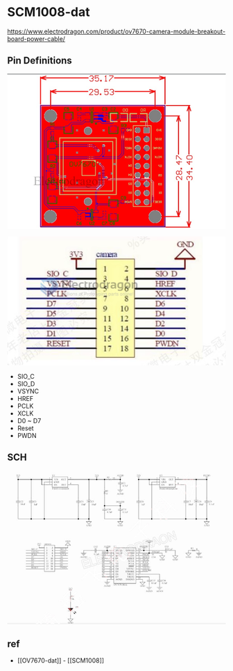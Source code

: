 
# SCM1008-dat 

https://www.electrodragon.com/product/ov7670-camera-module-breakout-board-power-cable/



## Pin Definitions 

![](2023-11-08-13-53-12.png)

![](2023-11-08-13-34-34.png)

- SIO_C
- SIO_D
- VSYNC
- HREF
- PCLK
- XCLK
- D0 ~ D7 
- Reset 
- PWDN



## SCH 

![](2023-11-08-13-51-57.png)


## ref 

- [[OV7670-dat]] - [[SCM1008]]
